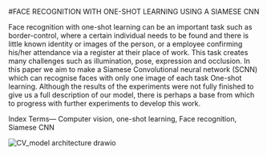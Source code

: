 #FACE RECOGNITION WITH ONE-SHOT LEARNING USING A SIAMESE CNN

Face recognition with one-shot learning can be an important task such as border-control, where a certain individual needs to be found and there is little known identity or images of the person, or a employee confirming his/her attendance via a register at their place of work. This task
creates many challenges such as illumination, pose, expression and occlusion. In this paper we aim to make a Siamese Convolutional neural network (SCNN) which can recognise faces with only one image of each task One-shot learning. Although the results of the experiments were not fully finished to give us a full description of our model, there is perhaps a base from which to progress with further experiments to develop this work.

Index Terms— Computer vision, one-shot learning, Face recognition, Siamese CNN

![CV_model architecture drawio](https://user-images.githubusercontent.com/46631932/196787445-7d25e667-d5eb-47e7-974a-e682ac9ffccc.png)
